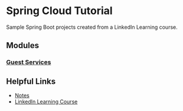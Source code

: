 # Spring Cloud Tutorial

Sample Spring Boot projects created from a LinkedIn Learning course.

## Modules
### [Guest Services](guest-services/README.md)

## Helpful Links
- [Notes](notes/)
- [LinkedIn Learning Course](https://www.linkedin.com/learning/spring-spring-security/welcome?u=2079044)